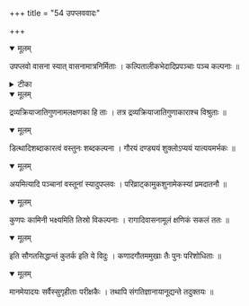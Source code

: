 +++
title = "54 उपप्लववादः"

+++


<details open><summary>मूलम्</summary>

उपप्लवो वासना स्यात् वासनामात्रनिर्मिताः । कल्पितालीकभेदादिप्रपञ्चाः पञ्च कल्पनाः ॥
</details>



<details><summary>टीका</summary>

न्या. म.[94]
</details>



<details open><summary>मूलम्</summary>

द्रव्यक्रियाजातिगुणनामलक्षणका हि ताः । तत्र द्रव्यक्रियाजातिगुणाकाराश्च विश्रुताः ॥
</details>



<details open><summary>मूलम्</summary>

डित्थादिशब्दाकारत्वं वस्तुनः शब्दकल्पना । गौरयं दण्ड्ययं शुक्लोऽप्ययं यात्ययमर्भकः ॥
</details>



<details open><summary>मूलम्</summary>

अयमित्यादि पञ्चानां वस्तूनां स्यादुपप्लवः । परिव्राट्कामुकशुनामेकस्यां प्रमदातनौ ॥
</details>



<details open><summary>मूलम्</summary>

कुणपः कामिनी भक्ष्यमिति तिस्रो विकल्पनाः । रागादिवासनामूलं क्षणिकं सकलं ततः ॥
</details>



<details open><summary>मूलम्</summary>

इति सौगतसिद्धान्तं कुतर्क इति ये विदुः । कणादगौतममुखाः तैः पुनः परिशोधिताः ॥
</details>



<details open><summary>मूलम्</summary>

मानमेयादयः सर्वैस्सुगृहीताः परीक्षकैः । तथापि संगतिज्ञानायानूद्यन्ते तदुक्तयः ॥
</details>

